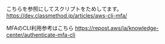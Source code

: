 こちらを参照にしてスクリプトをためしてます。
https://dev.classmethod.jp/articles/aws-cli-mfa/

MFAのCLI利用参考はこちら
https://repost.aws/ja/knowledge-center/authenticate-mfa-cli

